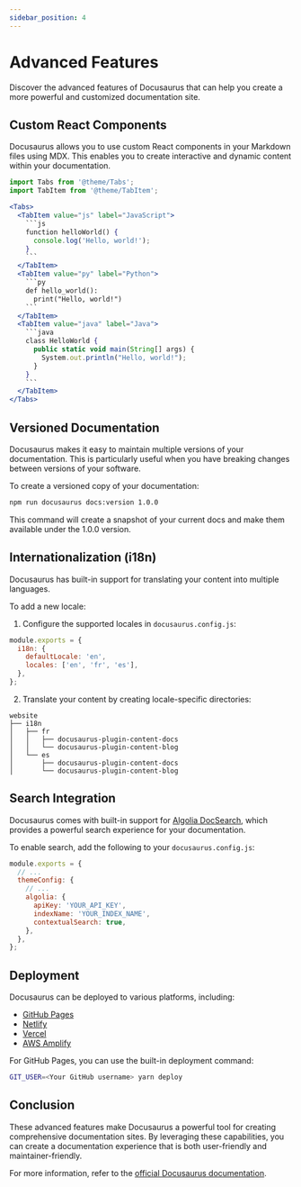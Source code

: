 ```yaml
---
sidebar_position: 4
---
```


# Advanced Features

Discover the advanced features of Docusaurus that can help you create a more powerful and customized documentation site.

## Custom React Components

Docusaurus allows you to use custom React components in your Markdown files using MDX. This enables you to create interactive and dynamic content within your documentation.

```jsx
import Tabs from '@theme/Tabs';
import TabItem from '@theme/TabItem';

<Tabs>
  <TabItem value="js" label="JavaScript">
    ```js
    function helloWorld() {
      console.log('Hello, world!');
    }
    ```
  </TabItem>
  <TabItem value="py" label="Python">
    ```py
    def hello_world():
      print("Hello, world!")
    ```
  </TabItem>
  <TabItem value="java" label="Java">
    ```java
    class HelloWorld {
      public static void main(String[] args) {
        System.out.println("Hello, world!");
      }
    }
    ```
  </TabItem>
</Tabs>
```

## Versioned Documentation

Docusaurus makes it easy to maintain multiple versions of your documentation. This is particularly useful when you have breaking changes between versions of your software.

To create a versioned copy of your documentation:

```bash
npm run docusaurus docs:version 1.0.0
```

This command will create a snapshot of your current docs and make them available under the 1.0.0 version.

## Internationalization (i18n)

Docusaurus has built-in support for translating your content into multiple languages.

To add a new locale:

1. Configure the supported locales in `docusaurus.config.js`:

```js
module.exports = {
  i18n: {
    defaultLocale: 'en',
    locales: ['en', 'fr', 'es'],
  },
};
```

2. Translate your content by creating locale-specific directories:

```
website
├── i18n
│   ├── fr
│   │   ├── docusaurus-plugin-content-docs
│   │   └── docusaurus-plugin-content-blog
│   └── es
│       ├── docusaurus-plugin-content-docs
│       └── docusaurus-plugin-content-blog
```

## Search Integration

Docusaurus comes with built-in support for [Algolia DocSearch](https://docsearch.algolia.com/), which provides a powerful search experience for your documentation.

To enable search, add the following to your `docusaurus.config.js`:

```js
module.exports = {
  // ...
  themeConfig: {
    // ...
    algolia: {
      apiKey: 'YOUR_API_KEY',
      indexName: 'YOUR_INDEX_NAME',
      contextualSearch: true,
    },
  },
};
```

## Deployment

Docusaurus can be deployed to various platforms, including:

- [GitHub Pages](https://pages.github.com/)
- [Netlify](https://www.netlify.com/)
- [Vercel](https://vercel.com/)
- [AWS Amplify](https://aws.amazon.com/amplify/)

For GitHub Pages, you can use the built-in deployment command:

```bash
GIT_USER=<Your GitHub username> yarn deploy
```

## Conclusion

These advanced features make Docusaurus a powerful tool for creating comprehensive documentation sites. By leveraging these capabilities, you can create a documentation experience that is both user-friendly and maintainer-friendly.

For more information, refer to the [official Docusaurus documentation](https://docusaurus.io/docs).
